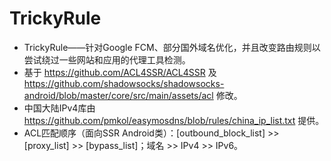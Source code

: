# TrickyRule
* TrickyRule——针对Google FCM、部分国外域名优化，并且改变路由规则以尝试绕过一些网站和应用的代理工具检测。
* 基于 https://github.com/ACL4SSR/ACL4SSR 及 https://github.com/shadowsocks/shadowsocks-android/blob/master/core/src/main/assets/acl 修改。
* 中国大陆IPv4库由 https://github.com/pmkol/easymosdns/blob/rules/china_ip_list.txt 提供。
* ACL匹配顺序（面向SSR Android类）：[outbound_block_list] >> [proxy_list] >> [bypass_list]；域名 >> IPv4 >> IPv6。
